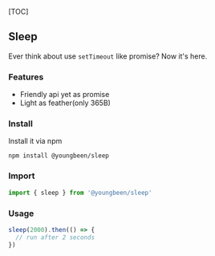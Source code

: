 
[TOC]

## Sleep

Ever think about use `setTimeout` like promise? Now it's here.

### Features

* Friendly api yet as promise
* Light as feather(only 365B)

### Install

Install it via npm

```shell
npm install @youngbeen/sleep
```

### Import

```javascript
import { sleep } from '@youngbeen/sleep'
```

### Usage

```javascript
sleep(2000).then(() => {
  // run after 2 seconds
})
```
